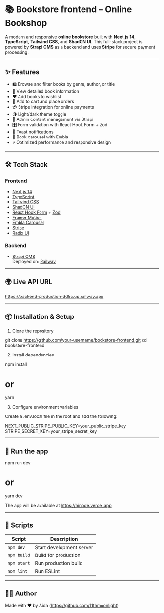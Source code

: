 # 📚 Bookstore frontend – Online Bookshop

A modern and responsive **online bookstore** built with **Next.js 14**, **TypeScript**, **Tailwind CSS**, and **ShadCN UI**. This full-stack project is powered by **Strapi CMS** as a backend and uses **Stripe** for secure payment processing.

---

## ✨ Features

- 🛍️ Browse and filter books by genre, author, or title  
- 📖 View detailed book information  
- ❤️ Add books to wishlist  
- 🛒 Add to cart and place orders  
- 💳 Stripe integration for online payments  
- 🌗 Light/dark theme toggle  
- 🧾 Admin content management via Strapi  
- 🎛️ Form validation with React Hook Form + Zod  
- 🔔 Toast notifications  
- 🎠 Book carousel with Embla  
- ⚡ Optimized performance and responsive design  

---

## 🛠 Tech Stack

### Frontend

- [Next.js 14](https://nextjs.org/)  
- [TypeScript](https://www.typescriptlang.org/)  
- [Tailwind CSS](https://tailwindcss.com/)  
- [ShadCN UI](https://ui.shadcn.dev/)  
- [React Hook Form](https://react-hook-form.com/) + [Zod](https://zod.dev/)  
- [Framer Motion](https://www.framer.com/motion/)  
- [Embla Carousel](https://www.embla-carousel.com/)  
- [Stripe](https://stripe.com/)  
- [Radix UI](https://www.radix-ui.com/)  

### Backend

- [Strapi CMS](https://strapi.io/)  
  Deployed on: [Railway](https://railway.app/)  

---

## 🌍 Live API URL

https://backend-production-dd5c.up.railway.app

---

## 📦 Installation & Setup

1. Clone the repository

git clone https://github.com/your-username/bookstore-frontend.git
cd bookstore-frontend

2. Install dependencies

npm install
# or
yarn

3. Configure environment variables

Create a .env.local file in the root and add the following:

NEXT_PUBLIC_STRIPE_PUBLIC_KEY=your_public_stripe_key
STRIPE_SECRET_KEY=your_stripe_secret_key

---

## 🚀 Run the app

npm run dev
# or
yarn dev

The app will be available at https://hinode.vercel.app

---

## 🧪 Scripts

| Script         | Description                        |
|----------------|------------------------------------|
| `npm dev`     | Start development server           |
| `npm build`   | Build for production               |
| `npm start`   | Run production build               |
| `npm lint`    | Run ESLint                         |

---

## 🧑‍💻 Author

Made with ❤️ by Aida (https://github.com/11thmoonlight)
